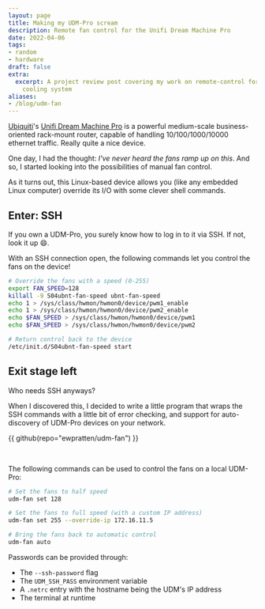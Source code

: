 ```yaml
---
layout: page
title: Making my UDM-Pro scream
description: Remote fan control for the Unifi Dream Machine Pro
date: 2022-04-06
tags:
- random
- hardware
draft: false
extra:
  excerpt: A project review post covering my work on remote-control for the UDM-Pro
    cooling system
aliases:
- /blog/udm-fan
---
```


[Ubiquiti](https://www.ui.com/)'s [Unifi Dream Machine Pro](https://www.ubnt.com/products/unifi-dream-machine-pro) is a powerful medium-scale business-oriented rack-mount router, capable of handling 10/100/1000/10000 ethernet traffic. Really quite a nice device.

One day, I had the thought: *I've never heard the fans ramp up on this*. And so, I started looking into the possibilities of manual fan control.

As it turns out, this Linux-based device allows you (like any embedded Linux computer) override its I/O with some clever shell commands.

## Enter: SSH

If you own a UDM-Pro, you surely know how to log in to it via SSH. If not, look it up :smile:.

With an SSH connection open, the following commands let you control the fans on the device!

```sh
# Override the fans with a speed (0-255)
export FAN_SPEED=128
killall -9 S04ubnt-fan-speed ubnt-fan-speed
echo 1 > /sys/class/hwmon/hwmon0/device/pwm1_enable
echo 1 > /sys/class/hwmon/hwmon0/device/pwm2_enable
echo $FAN_SPEED > /sys/class/hwmon/hwmon0/device/pwm1
echo $FAN_SPEED > /sys/class/hwmon/hwmon0/device/pwm2

# Return control back to the device
/etc/init.d/S04ubnt-fan-speed start
```

## Exit stage left

Who needs SSH anyways? 

When I discovered this, I decided to write a little program that wraps the SSH commands with a little bit of error checking, and support for auto-discovery of UDM-Pro devices on your network.

{{ github(repo="ewpratten/udm-fan") }}

<br>

The following commands can be used to control the fans on a local UDM-Pro:

```sh
# Set the fans to half speed
udm-fan set 128

# Set the fans to full speed (with a custom IP address)
udm-fan set 255 --override-ip 172.16.11.5

# Bring the fans back to automatic control
udm-fan auto
```

Passwords can be provided through:

- The `--ssh-password` flag
- The `UDM_SSH_PASS` environment variable
- A `.netrc` entry with the hostname being the UDM's IP address
- The terminal at runtime
